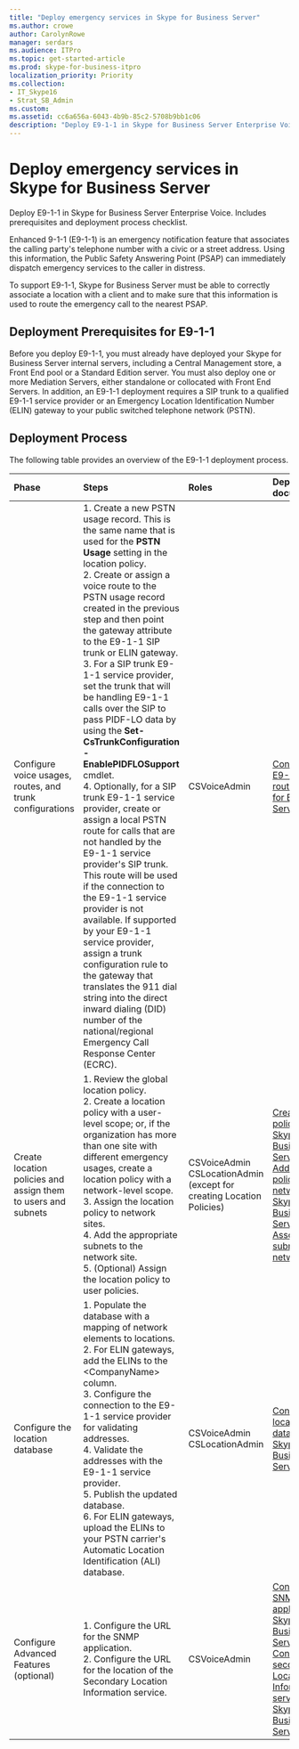 ```yaml
---
title: "Deploy emergency services in Skype for Business Server"
ms.author: crowe
author: CarolynRowe
manager: serdars
ms.audience: ITPro
ms.topic: get-started-article
ms.prod: skype-for-business-itpro
localization_priority: Priority
ms.collection: 
- IT_Skype16
- Strat_SB_Admin
ms.custom: 
ms.assetid: cc6a656a-6043-4b9b-85c2-5708b9bb1c06
description: "Deploy E9-1-1 in Skype for Business Server Enterprise Voice. Includes prerequisites and deployment process checklist."
---
```


# Deploy emergency services in Skype for Business Server
 
Deploy E9-1-1 in Skype for Business Server Enterprise Voice. Includes prerequisites and deployment process checklist.
  
Enhanced 9-1-1 (E9-1-1) is an emergency notification feature that associates the calling party's telephone number with a civic or a street address. Using this information, the Public Safety Answering Point (PSAP) can immediately dispatch emergency services to the caller in distress.
  
To support E9-1-1, Skype for Business Server must be able to correctly associate a location with a client and to make sure that this information is used to route the emergency call to the nearest PSAP.
  
## Deployment Prerequisites for E9-1-1

Before you deploy E9-1-1, you must already have deployed your Skype for Business Server internal servers, including a Central Management store, a Front End pool or a Standard Edition server. You must also deploy one or more Mediation Servers, either standalone or collocated with Front End Servers. In addition, an E9-1-1 deployment requires a SIP trunk to a qualified E9-1-1 service provider or an Emergency Location Identification Number (ELIN) gateway to your public switched telephone network (PSTN).
  
## Deployment Process

The following table provides an overview of the E9-1-1 deployment process.
  
|**Phase**|**Steps**|**Roles**|**Deployment documentation**|
|:-----|:-----|:-----|:-----|
|Configure voice usages, routes, and trunk configurations  <br/> |1. Create a new PSTN usage record. This is the same name that is used for the **PSTN Usage** setting in the location policy. <br/> 2. Create or assign a voice route to the PSTN usage record created in the previous step and then point the gateway attribute to the E9-1-1 SIP trunk or ELIN gateway.  <br/> 3. For a SIP trunk E9-1-1 service provider, set the trunk that will be handling E9-1-1 calls over the SIP to pass PIDF-LO data by using the **Set-CsTrunkConfiguration -EnablePIDFLOSupport** cmdlet. <br/> 4. Optionally, for a SIP trunk E9-1-1 service provider, create or assign a local PSTN route for calls that are not handled by the E9-1-1 service provider's SIP trunk. This route will be used if the connection to the E9-1-1 service provider is not available. If supported by your E9-1-1 service provider, assign a trunk configuration rule to the gateway that translates the 911 dial string into the direct inward dialing (DID) number of the national/regional Emergency Call Response Center (ECRC).  <br/> |CSVoiceAdmin  <br/> |[Configure an E9-1-1 voice route in Skype for Business Server](configure-an-e9-1-1-voice-route.md) <br/> |
|Create location policies and assign them to users and subnets  <br/> |1. Review the global location policy.  <br/> 2. Create a location policy with a user-level scope; or, if the organization has more than one site with different emergency usages, create a location policy with a network-level scope.  <br/> 3. Assign the location policy to network sites.  <br/> 4. Add the appropriate subnets to the network site.  <br/> 5. (Optional) Assign the location policy to user policies.  <br/> |CSVoiceAdmin  <br/> CSLocationAdmin (except for creating Location Policies)  <br/> |[Create location policies in Skype for Business Server](create-location-policies.md) <br/> [Add a location policy to a network site in Skype for Business Server](add-a-location-policy-to-a-network-site.md) <br/> [Associate a subnet with a network site](deploy-network.md#BKMK_AssociateSubnets) <br/> |
|Configure the location database  <br/> |1. Populate the database with a mapping of network elements to locations.  <br/> 2. For ELIN gateways, add the ELINs to the \<CompanyName\> column.  <br/> 3. Configure the connection to the E9-1-1 service provider for validating addresses.  <br/> 4. Validate the addresses with the E9-1-1 service provider.  <br/> 5. Publish the updated database.  <br/> 6. For ELIN gateways, upload the ELINs to your PSTN carrier's Automatic Location Identification (ALI) database.  <br/> |CSVoiceAdmin  <br/> CSLocationAdmin  <br/> |[Configure the location database in Skype for Business Server](configure-the-location-database.md) <br/> |
|Configure Advanced Features (optional)  <br/> |1. Configure the URL for the SNMP application.  <br/> 2. Configure the URL for the location of the Secondary Location Information service.  <br/> |CSVoiceAdmin  <br/> |[Configure an SNMP application in Skype for Business Server](configure-an-snmp-application.md) <br/> [Configure a secondary Location Information service in Skype for Business Server](secondary-location-information-service.md) <br/> |
   

